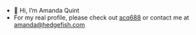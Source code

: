 - 👋 Hi, I’m Amanda Quint
- For my real profile, please check out [acq688](https://github.com/acq688) or contact me at amanda@hedgefish.com

<!---
acq688-jetty/acq688-jetty is a ✨ special ✨ repository because its `README.md` (this file) appears on your GitHub profile.
You can click the Preview link to take a look at your changes.
--->
